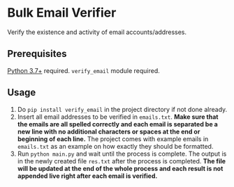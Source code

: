 # Bulk Email Verifier

Verify the existence and activity of email accounts/addresses.

## Prerequisites

[Python 3.7+](https://www.python.org/downloads/) required.
`verify_email` module required.

## Usage
 1. Do `pip install verify_email` in the project directory if not done
    already.
 2. Insert all email addresses to be verified in `emails.txt`. **Make sure that the emails are all spelled correctly and each email is separated be a new line with no additional characters or spaces at the end or beginning of each line.** The project comes with example emails in `emails.txt` as an example on how exactly they should be formatted.
 3. Run `python main.py` and wait until the process is complete. The output is in the newly created file `res.txt` after the process is completed. **The file will be updated at the end of the whole process and each result is not appended live right after each email is verified.**
